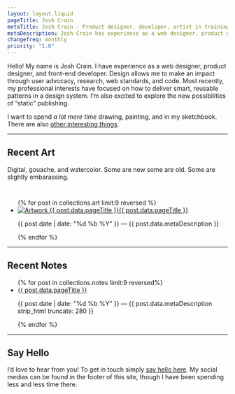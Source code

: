 ```yaml
---
layout: layout.liquid
pageTitle: Josh Crain
metaTitle: Josh Crain - Product designer, developer, artist in training
metaDescription: Josh Crain has experience as a web designer, product designer, and front-end developer. Design allows Josh to make an impact through user advocacy, research, web standards, and code.
changefreq: monthly
priority: "1.0"
---
```

<p class="text--larger"><span class="dropcap">H</span>ello! My name is Josh Crain. I have experience as a web designer, product designer, and front-end developer. Design allows me to make an impact through user advocacy, research, web standards, and code. Most recently, my professional interests have focused on how to deliver smart, reusable patterns in a design system. I’m also excited to explore the new possibilities of “static” publishing.</p>
<p class="text--larger">I want to spend <em>a lot more time</em> drawing, painting, and in my sketchbook. There are also <a href="/about/">other interesting things</a>.</p>

<hr>
 
## Recent Art
Digital, gouache, and watercolor. Some are new some are old. Some are slightly embarassing.

<ul class="flex--articles flex--articles--3" style="padding-top:2em;">
{% for post in collections.art limit:9 reversed %}
<li>    
    <a href="{{ post.url }}" class="text--larger"><img src="{{post.data.metaImage}}" alt="Artwork {{ post.data.pageTitle }}">{{ post.data.pageTitle }}</a>
    <p><span class="text--secondary small-caps">{{ post.date | date: "%d %b %Y" }}</span> &mdash; {{ post.data.metaDescription }}</p>
</li>
{% endfor %} 
</ul>

<hr>

## Recent Notes
<ul class="list--articles">
{% for post in collections.notes limit:9 reversed%}
<li>    
    <a href="{{ post.url }}" class="text--larger">{{ post.data.pageTitle }}</a>
    <p><span class="text--secondary small-caps">{{ post.date | date: "%d %b %Y" }}</span> &mdash; {{ post.data.metaDescription strip_html truncate: 280 }}</p>
</li>
{% endfor %} 
</ul>

<hr>

## Say Hello
I’d love to hear from you! To get in touch simply [say hello here](/say-hello/). My social medias can be found in the footer of this site, though I have been spending less and less time there. 